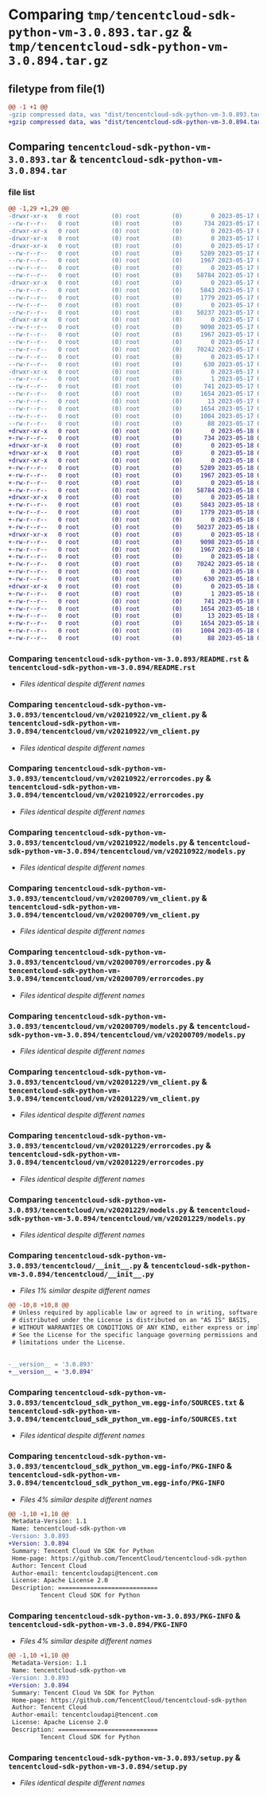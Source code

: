 # Comparing `tmp/tencentcloud-sdk-python-vm-3.0.893.tar.gz` & `tmp/tencentcloud-sdk-python-vm-3.0.894.tar.gz`

## filetype from file(1)

```diff
@@ -1 +1 @@
-gzip compressed data, was "dist/tencentcloud-sdk-python-vm-3.0.893.tar", last modified: Wed May 17 03:44:46 2023, max compression
+gzip compressed data, was "dist/tencentcloud-sdk-python-vm-3.0.894.tar", last modified: Thu May 18 00:41:33 2023, max compression
```

## Comparing `tencentcloud-sdk-python-vm-3.0.893.tar` & `tencentcloud-sdk-python-vm-3.0.894.tar`

### file list

```diff
@@ -1,29 +1,29 @@
-drwxr-xr-x   0 root         (0) root         (0)        0 2023-05-17 03:44:46.000000 tencentcloud-sdk-python-vm-3.0.893/
--rw-r--r--   0 root         (0) root         (0)      734 2023-05-17 03:44:46.000000 tencentcloud-sdk-python-vm-3.0.893/README.rst
-drwxr-xr-x   0 root         (0) root         (0)        0 2023-05-17 03:44:46.000000 tencentcloud-sdk-python-vm-3.0.893/tencentcloud/
-drwxr-xr-x   0 root         (0) root         (0)        0 2023-05-17 03:44:46.000000 tencentcloud-sdk-python-vm-3.0.893/tencentcloud/vm/
-drwxr-xr-x   0 root         (0) root         (0)        0 2023-05-17 03:44:46.000000 tencentcloud-sdk-python-vm-3.0.893/tencentcloud/vm/v20210922/
--rw-r--r--   0 root         (0) root         (0)     5289 2023-05-17 03:44:46.000000 tencentcloud-sdk-python-vm-3.0.893/tencentcloud/vm/v20210922/vm_client.py
--rw-r--r--   0 root         (0) root         (0)     1967 2023-05-17 03:44:46.000000 tencentcloud-sdk-python-vm-3.0.893/tencentcloud/vm/v20210922/errorcodes.py
--rw-r--r--   0 root         (0) root         (0)        0 2023-05-17 03:44:46.000000 tencentcloud-sdk-python-vm-3.0.893/tencentcloud/vm/v20210922/__init__.py
--rw-r--r--   0 root         (0) root         (0)    58784 2023-05-17 03:44:46.000000 tencentcloud-sdk-python-vm-3.0.893/tencentcloud/vm/v20210922/models.py
-drwxr-xr-x   0 root         (0) root         (0)        0 2023-05-17 03:44:46.000000 tencentcloud-sdk-python-vm-3.0.893/tencentcloud/vm/v20200709/
--rw-r--r--   0 root         (0) root         (0)     5843 2023-05-17 03:44:46.000000 tencentcloud-sdk-python-vm-3.0.893/tencentcloud/vm/v20200709/vm_client.py
--rw-r--r--   0 root         (0) root         (0)     1779 2023-05-17 03:44:46.000000 tencentcloud-sdk-python-vm-3.0.893/tencentcloud/vm/v20200709/errorcodes.py
--rw-r--r--   0 root         (0) root         (0)        0 2023-05-17 03:44:46.000000 tencentcloud-sdk-python-vm-3.0.893/tencentcloud/vm/v20200709/__init__.py
--rw-r--r--   0 root         (0) root         (0)    50237 2023-05-17 03:44:46.000000 tencentcloud-sdk-python-vm-3.0.893/tencentcloud/vm/v20200709/models.py
-drwxr-xr-x   0 root         (0) root         (0)        0 2023-05-17 03:44:46.000000 tencentcloud-sdk-python-vm-3.0.893/tencentcloud/vm/v20201229/
--rw-r--r--   0 root         (0) root         (0)     9098 2023-05-17 03:44:46.000000 tencentcloud-sdk-python-vm-3.0.893/tencentcloud/vm/v20201229/vm_client.py
--rw-r--r--   0 root         (0) root         (0)     1967 2023-05-17 03:44:46.000000 tencentcloud-sdk-python-vm-3.0.893/tencentcloud/vm/v20201229/errorcodes.py
--rw-r--r--   0 root         (0) root         (0)        0 2023-05-17 03:44:46.000000 tencentcloud-sdk-python-vm-3.0.893/tencentcloud/vm/v20201229/__init__.py
--rw-r--r--   0 root         (0) root         (0)    70242 2023-05-17 03:44:46.000000 tencentcloud-sdk-python-vm-3.0.893/tencentcloud/vm/v20201229/models.py
--rw-r--r--   0 root         (0) root         (0)        0 2023-05-17 03:44:46.000000 tencentcloud-sdk-python-vm-3.0.893/tencentcloud/vm/__init__.py
--rw-r--r--   0 root         (0) root         (0)      630 2023-05-17 03:44:46.000000 tencentcloud-sdk-python-vm-3.0.893/tencentcloud/__init__.py
-drwxr-xr-x   0 root         (0) root         (0)        0 2023-05-17 03:44:46.000000 tencentcloud-sdk-python-vm-3.0.893/tencentcloud_sdk_python_vm.egg-info/
--rw-r--r--   0 root         (0) root         (0)        1 2023-05-17 03:44:46.000000 tencentcloud-sdk-python-vm-3.0.893/tencentcloud_sdk_python_vm.egg-info/dependency_links.txt
--rw-r--r--   0 root         (0) root         (0)      741 2023-05-17 03:44:46.000000 tencentcloud-sdk-python-vm-3.0.893/tencentcloud_sdk_python_vm.egg-info/SOURCES.txt
--rw-r--r--   0 root         (0) root         (0)     1654 2023-05-17 03:44:46.000000 tencentcloud-sdk-python-vm-3.0.893/tencentcloud_sdk_python_vm.egg-info/PKG-INFO
--rw-r--r--   0 root         (0) root         (0)       13 2023-05-17 03:44:46.000000 tencentcloud-sdk-python-vm-3.0.893/tencentcloud_sdk_python_vm.egg-info/top_level.txt
--rw-r--r--   0 root         (0) root         (0)     1654 2023-05-17 03:44:46.000000 tencentcloud-sdk-python-vm-3.0.893/PKG-INFO
--rw-r--r--   0 root         (0) root         (0)     1004 2023-05-17 03:44:46.000000 tencentcloud-sdk-python-vm-3.0.893/setup.py
--rw-r--r--   0 root         (0) root         (0)       88 2023-05-17 03:44:46.000000 tencentcloud-sdk-python-vm-3.0.893/setup.cfg
+drwxr-xr-x   0 root         (0) root         (0)        0 2023-05-18 00:41:33.000000 tencentcloud-sdk-python-vm-3.0.894/
+-rw-r--r--   0 root         (0) root         (0)      734 2023-05-18 00:41:32.000000 tencentcloud-sdk-python-vm-3.0.894/README.rst
+drwxr-xr-x   0 root         (0) root         (0)        0 2023-05-18 00:41:33.000000 tencentcloud-sdk-python-vm-3.0.894/tencentcloud/
+drwxr-xr-x   0 root         (0) root         (0)        0 2023-05-18 00:41:33.000000 tencentcloud-sdk-python-vm-3.0.894/tencentcloud/vm/
+drwxr-xr-x   0 root         (0) root         (0)        0 2023-05-18 00:41:33.000000 tencentcloud-sdk-python-vm-3.0.894/tencentcloud/vm/v20210922/
+-rw-r--r--   0 root         (0) root         (0)     5289 2023-05-18 00:41:32.000000 tencentcloud-sdk-python-vm-3.0.894/tencentcloud/vm/v20210922/vm_client.py
+-rw-r--r--   0 root         (0) root         (0)     1967 2023-05-18 00:41:32.000000 tencentcloud-sdk-python-vm-3.0.894/tencentcloud/vm/v20210922/errorcodes.py
+-rw-r--r--   0 root         (0) root         (0)        0 2023-05-18 00:41:32.000000 tencentcloud-sdk-python-vm-3.0.894/tencentcloud/vm/v20210922/__init__.py
+-rw-r--r--   0 root         (0) root         (0)    58784 2023-05-18 00:41:32.000000 tencentcloud-sdk-python-vm-3.0.894/tencentcloud/vm/v20210922/models.py
+drwxr-xr-x   0 root         (0) root         (0)        0 2023-05-18 00:41:33.000000 tencentcloud-sdk-python-vm-3.0.894/tencentcloud/vm/v20200709/
+-rw-r--r--   0 root         (0) root         (0)     5843 2023-05-18 00:41:32.000000 tencentcloud-sdk-python-vm-3.0.894/tencentcloud/vm/v20200709/vm_client.py
+-rw-r--r--   0 root         (0) root         (0)     1779 2023-05-18 00:41:32.000000 tencentcloud-sdk-python-vm-3.0.894/tencentcloud/vm/v20200709/errorcodes.py
+-rw-r--r--   0 root         (0) root         (0)        0 2023-05-18 00:41:32.000000 tencentcloud-sdk-python-vm-3.0.894/tencentcloud/vm/v20200709/__init__.py
+-rw-r--r--   0 root         (0) root         (0)    50237 2023-05-18 00:41:32.000000 tencentcloud-sdk-python-vm-3.0.894/tencentcloud/vm/v20200709/models.py
+drwxr-xr-x   0 root         (0) root         (0)        0 2023-05-18 00:41:33.000000 tencentcloud-sdk-python-vm-3.0.894/tencentcloud/vm/v20201229/
+-rw-r--r--   0 root         (0) root         (0)     9098 2023-05-18 00:41:32.000000 tencentcloud-sdk-python-vm-3.0.894/tencentcloud/vm/v20201229/vm_client.py
+-rw-r--r--   0 root         (0) root         (0)     1967 2023-05-18 00:41:32.000000 tencentcloud-sdk-python-vm-3.0.894/tencentcloud/vm/v20201229/errorcodes.py
+-rw-r--r--   0 root         (0) root         (0)        0 2023-05-18 00:41:32.000000 tencentcloud-sdk-python-vm-3.0.894/tencentcloud/vm/v20201229/__init__.py
+-rw-r--r--   0 root         (0) root         (0)    70242 2023-05-18 00:41:32.000000 tencentcloud-sdk-python-vm-3.0.894/tencentcloud/vm/v20201229/models.py
+-rw-r--r--   0 root         (0) root         (0)        0 2023-05-18 00:41:32.000000 tencentcloud-sdk-python-vm-3.0.894/tencentcloud/vm/__init__.py
+-rw-r--r--   0 root         (0) root         (0)      630 2023-05-18 00:41:32.000000 tencentcloud-sdk-python-vm-3.0.894/tencentcloud/__init__.py
+drwxr-xr-x   0 root         (0) root         (0)        0 2023-05-18 00:41:33.000000 tencentcloud-sdk-python-vm-3.0.894/tencentcloud_sdk_python_vm.egg-info/
+-rw-r--r--   0 root         (0) root         (0)        1 2023-05-18 00:41:33.000000 tencentcloud-sdk-python-vm-3.0.894/tencentcloud_sdk_python_vm.egg-info/dependency_links.txt
+-rw-r--r--   0 root         (0) root         (0)      741 2023-05-18 00:41:33.000000 tencentcloud-sdk-python-vm-3.0.894/tencentcloud_sdk_python_vm.egg-info/SOURCES.txt
+-rw-r--r--   0 root         (0) root         (0)     1654 2023-05-18 00:41:33.000000 tencentcloud-sdk-python-vm-3.0.894/tencentcloud_sdk_python_vm.egg-info/PKG-INFO
+-rw-r--r--   0 root         (0) root         (0)       13 2023-05-18 00:41:33.000000 tencentcloud-sdk-python-vm-3.0.894/tencentcloud_sdk_python_vm.egg-info/top_level.txt
+-rw-r--r--   0 root         (0) root         (0)     1654 2023-05-18 00:41:33.000000 tencentcloud-sdk-python-vm-3.0.894/PKG-INFO
+-rw-r--r--   0 root         (0) root         (0)     1004 2023-05-18 00:41:32.000000 tencentcloud-sdk-python-vm-3.0.894/setup.py
+-rw-r--r--   0 root         (0) root         (0)       88 2023-05-18 00:41:33.000000 tencentcloud-sdk-python-vm-3.0.894/setup.cfg
```

### Comparing `tencentcloud-sdk-python-vm-3.0.893/README.rst` & `tencentcloud-sdk-python-vm-3.0.894/README.rst`

 * *Files identical despite different names*

### Comparing `tencentcloud-sdk-python-vm-3.0.893/tencentcloud/vm/v20210922/vm_client.py` & `tencentcloud-sdk-python-vm-3.0.894/tencentcloud/vm/v20210922/vm_client.py`

 * *Files identical despite different names*

### Comparing `tencentcloud-sdk-python-vm-3.0.893/tencentcloud/vm/v20210922/errorcodes.py` & `tencentcloud-sdk-python-vm-3.0.894/tencentcloud/vm/v20210922/errorcodes.py`

 * *Files identical despite different names*

### Comparing `tencentcloud-sdk-python-vm-3.0.893/tencentcloud/vm/v20210922/models.py` & `tencentcloud-sdk-python-vm-3.0.894/tencentcloud/vm/v20210922/models.py`

 * *Files identical despite different names*

### Comparing `tencentcloud-sdk-python-vm-3.0.893/tencentcloud/vm/v20200709/vm_client.py` & `tencentcloud-sdk-python-vm-3.0.894/tencentcloud/vm/v20200709/vm_client.py`

 * *Files identical despite different names*

### Comparing `tencentcloud-sdk-python-vm-3.0.893/tencentcloud/vm/v20200709/errorcodes.py` & `tencentcloud-sdk-python-vm-3.0.894/tencentcloud/vm/v20200709/errorcodes.py`

 * *Files identical despite different names*

### Comparing `tencentcloud-sdk-python-vm-3.0.893/tencentcloud/vm/v20200709/models.py` & `tencentcloud-sdk-python-vm-3.0.894/tencentcloud/vm/v20200709/models.py`

 * *Files identical despite different names*

### Comparing `tencentcloud-sdk-python-vm-3.0.893/tencentcloud/vm/v20201229/vm_client.py` & `tencentcloud-sdk-python-vm-3.0.894/tencentcloud/vm/v20201229/vm_client.py`

 * *Files identical despite different names*

### Comparing `tencentcloud-sdk-python-vm-3.0.893/tencentcloud/vm/v20201229/errorcodes.py` & `tencentcloud-sdk-python-vm-3.0.894/tencentcloud/vm/v20201229/errorcodes.py`

 * *Files identical despite different names*

### Comparing `tencentcloud-sdk-python-vm-3.0.893/tencentcloud/vm/v20201229/models.py` & `tencentcloud-sdk-python-vm-3.0.894/tencentcloud/vm/v20201229/models.py`

 * *Files identical despite different names*

### Comparing `tencentcloud-sdk-python-vm-3.0.893/tencentcloud/__init__.py` & `tencentcloud-sdk-python-vm-3.0.894/tencentcloud/__init__.py`

 * *Files 1% similar despite different names*

```diff
@@ -10,8 +10,8 @@
 # Unless required by applicable law or agreed to in writing, software
 # distributed under the License is distributed on an "AS IS" BASIS,
 # WITHOUT WARRANTIES OR CONDITIONS OF ANY KIND, either express or implied.
 # See the License for the specific language governing permissions and
 # limitations under the License.
 
 
-__version__ = '3.0.893'
+__version__ = '3.0.894'
```

### Comparing `tencentcloud-sdk-python-vm-3.0.893/tencentcloud_sdk_python_vm.egg-info/SOURCES.txt` & `tencentcloud-sdk-python-vm-3.0.894/tencentcloud_sdk_python_vm.egg-info/SOURCES.txt`

 * *Files identical despite different names*

### Comparing `tencentcloud-sdk-python-vm-3.0.893/tencentcloud_sdk_python_vm.egg-info/PKG-INFO` & `tencentcloud-sdk-python-vm-3.0.894/tencentcloud_sdk_python_vm.egg-info/PKG-INFO`

 * *Files 4% similar despite different names*

```diff
@@ -1,10 +1,10 @@
 Metadata-Version: 1.1
 Name: tencentcloud-sdk-python-vm
-Version: 3.0.893
+Version: 3.0.894
 Summary: Tencent Cloud Vm SDK for Python
 Home-page: https://github.com/TencentCloud/tencentcloud-sdk-python
 Author: Tencent Cloud
 Author-email: tencentcloudapi@tencent.com
 License: Apache License 2.0
 Description: ============================
         Tencent Cloud SDK for Python
```

### Comparing `tencentcloud-sdk-python-vm-3.0.893/PKG-INFO` & `tencentcloud-sdk-python-vm-3.0.894/PKG-INFO`

 * *Files 4% similar despite different names*

```diff
@@ -1,10 +1,10 @@
 Metadata-Version: 1.1
 Name: tencentcloud-sdk-python-vm
-Version: 3.0.893
+Version: 3.0.894
 Summary: Tencent Cloud Vm SDK for Python
 Home-page: https://github.com/TencentCloud/tencentcloud-sdk-python
 Author: Tencent Cloud
 Author-email: tencentcloudapi@tencent.com
 License: Apache License 2.0
 Description: ============================
         Tencent Cloud SDK for Python
```

### Comparing `tencentcloud-sdk-python-vm-3.0.893/setup.py` & `tencentcloud-sdk-python-vm-3.0.894/setup.py`

 * *Files identical despite different names*

